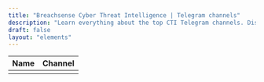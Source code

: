 ```yaml
---
title: "Breachsense Cyber Threat Intelligence | Telegram channels"
description: "Learn everything about the top CTI Telegram channels. Discover the best Telegram channels for Cyber Threat Intelligence."
draft: false
layout: "elements"
---
```


| Name           | Channel        
| :-----------: | :-------------:   
|  | <a href="" rel="nofollow"></a>|

